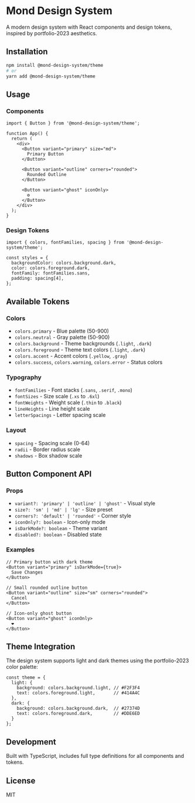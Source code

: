 # Mond Design System

A modern design system with React components and design tokens, inspired by portfolio-2023 aesthetics.

## Installation

```bash
npm install @mond-design-system/theme
# or
yarn add @mond-design-system/theme
```

## Usage

### Components

```tsx
import { Button } from '@mond-design-system/theme';

function App() {
  return (
    <div>
      <Button variant="primary" size="md">
        Primary Button
      </Button>
      
      <Button variant="outline" corners="rounded">
        Rounded Outline
      </Button>
      
      <Button variant="ghost" iconOnly>
        ⚙
      </Button>
    </div>
  );
}
```

### Design Tokens

```tsx
import { colors, fontFamilies, spacing } from '@mond-design-system/theme';

const styles = {
  backgroundColor: colors.background.dark,
  color: colors.foreground.dark,
  fontFamily: fontFamilies.sans,
  padding: spacing[4],
};
```

## Available Tokens

### Colors
- `colors.primary` - Blue palette (50-900)
- `colors.neutral` - Gray palette (50-900)
- `colors.background` - Theme backgrounds (`.light`, `.dark`)
- `colors.foreground` - Theme text colors (`.light`, `.dark`)
- `colors.accent` - Accent colors (`.yellow`, `.gray`)
- `colors.success`, `colors.warning`, `colors.error` - Status colors

### Typography
- `fontFamilies` - Font stacks (`.sans`, `.serif`, `.mono`)
- `fontSizes` - Size scale (`.xs` to `.6xl`)
- `fontWeights` - Weight scale (`.thin` to `.black`)
- `lineHeights` - Line height scale
- `letterSpacings` - Letter spacing scale

### Layout
- `spacing` - Spacing scale (0-64)
- `radii` - Border radius scale
- `shadows` - Box shadow scale

## Button Component API

### Props
- `variant?: 'primary' | 'outline' | 'ghost'` - Visual style
- `size?: 'sm' | 'md' | 'lg'` - Size preset
- `corners?: 'default' | 'rounded'` - Corner style
- `iconOnly?: boolean` - Icon-only mode
- `isDarkMode?: boolean` - Theme variant
- `disabled?: boolean` - Disabled state

### Examples

```tsx
// Primary button with dark theme
<Button variant="primary" isDarkMode={true}>
  Save Changes
</Button>

// Small rounded outline button
<Button variant="outline" size="sm" corners="rounded">
  Cancel
</Button>

// Icon-only ghost button
<Button variant="ghost" iconOnly>
  ❤️
</Button>
```

## Theme Integration

The design system supports light and dark themes using the portfolio-2023 color palette:

```tsx
const theme = {
  light: {
    background: colors.background.light, // #F2F3F4
    text: colors.foreground.light,       // #414A4C
  },
  dark: {
    background: colors.background.dark,  // #27374D
    text: colors.foreground.dark,        // #DDE6ED
  }
};
```

## Development

Built with TypeScript, includes full type definitions for all components and tokens.

## License

MIT